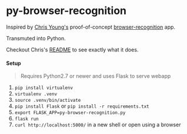 # py-browser-recognition

Inspired by [Chris Young's](https://github.com/chris--young) proof-of-concept [browser-recognition](https://github.com/chris--young/browser-recognition) app.

Transmuted into Python.

Checkout Chris's [README](https://github.com/chris--young/browser-recognition/blob/master/README.md) to see exactly what it does.

#### Setup
> Requires Python2.7 or newer and uses Flask to serve webapp

1. `pip install virtualenv`
2. `virtualenv .venv`
3. `source .venv/bin/activate`
4. `pip install Flask` or `pip install -r requirements.txt`
5. `export FLASK_APP=py-browser-recognition.py`
6. `flask run`
7. `curl http://localhost:5000/` in a new shell or open using a browser